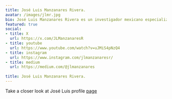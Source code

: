 ```yaml
---
title: José Luis Manzanares Rivera.
avatar: /images/jlmr.jpg
bio: José Luis Manzanares Rivera es un investigador mexicano especializado en el análisis de datos.
featured: true
social:
- title: X
  url: https://x.com/JLManzanaresR
- title: youtube
  url: https://www.youtube.com/watch?v=uJMiS4pNzQ4
- title: instagram
  url: https://www.instagram.com/jlmanzanaresr/
- title: medium
  url: https://medium.com/@jlmanzanares
    
title: José Luis Manzanares Rivera.
---
```


Take a closer look at  José Luis profile [page](https://joseluismanzanaresrivera.github.io/profile/index.html)
